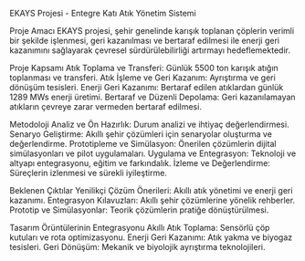EKAYS Projesi - Entegre Katı Atık Yönetim Sistemi

Proje Amacı
EKAYS projesi, şehir genelinde karışık toplanan çöplerin verimli bir şekilde işlenmesi, geri kazanılması ve bertaraf edilmesi ile enerji geri kazanımını sağlayarak çevresel sürdürülebilirliği artırmayı hedeflemektedir.

Proje Kapsamı
Atık Toplama ve Transferi: Günlük 5500 ton karışık atığın toplanması ve transferi.
Atık İşleme ve Geri Kazanım: Ayrıştırma ve geri dönüşüm tesisleri.
Enerji Geri Kazanımı: Bertaraf edilen atıklardan günlük 1289 MWs enerji üretimi.
Bertaraf ve Düzenli Depolama: Geri kazanılamayan atıkların çevreye zarar vermeden bertaraf edilmesi.

Metodoloji
Analiz ve Ön Hazırlık: Durum analizi ve ihtiyaç değerlendirmesi.
Senaryo Geliştirme: Akıllı şehir çözümleri için senaryolar oluşturma ve değerlendirme.
Prototipleme ve Simülasyon: Önerilen çözümlerin dijital simülasyonları ve pilot uygulamaları.
Uygulama ve Entegrasyon: Teknoloji ve altyapı entegrasyonu, eğitim ve farkındalık.
İzleme ve Değerlendirme: Süreçlerin izlenmesi ve sürekli iyileştirme.

Beklenen Çıktılar
Yenilikçi Çözüm Önerileri: Akıllı atık yönetimi ve enerji geri kazanımı.
Entegrasyon Kılavuzları: Akıllı şehir çözümlerine yönelik rehberler.
Prototip ve Simülasyonlar: Teorik çözümlerin pratiğe dönüştürülmesi.

Tasarım Örüntülerinin Entegrasyonu
Akıllı Atık Toplama: Sensörlü çöp kutuları ve rota optimizasyonu.
Enerji Geri Kazanımı: Atık yakma ve biyogaz tesisleri.
Geri Dönüşüm: Mekanik ve biyolojik ayrıştırma teknolojileri.
